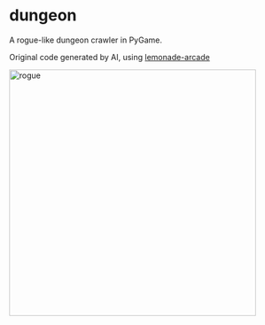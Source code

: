 # dungeon
A rogue-like dungeon crawler in PyGame.

Original code generated by AI, using [lemonade-arcade](https://lemonade-arcade.com/)

<img width="445" alt="rogue" src="https://github.com/user-attachments/assets/11f86ec5-293b-40db-b07f-1658ae9999ea" />
